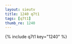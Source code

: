 ```yaml
--- 
layout: sieutv
title: 1240 q7t1
tags: [q7t1]
thumb_re: 1240
---
```

{% include q7t1 key="1240" %} 
